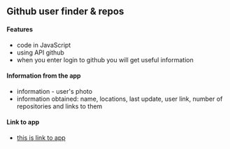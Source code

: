 ## Github user finder & repos

#### Features
* code in JavaScript
* using API github
* when you enter login to github you will get useful information

#### Information from the app
* information - user's photo
* information obtained: name, locations, last update, user link, number of repositories and links to them

#### Link to app
<!-- * <a href="https://andrzej-stasinski.github.io/github-user-finder-and-repos/" target="_blank_">link to app</a> -->

* [this is link to app](https://andrzej-stasinski.github.io/github-user-finder-and-repos/)